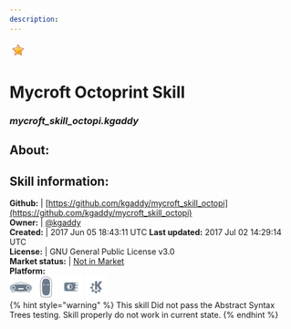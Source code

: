 ```yaml
--- 
description: 
---
```


![](../.gitbook/assets/star.png)  
# Mycroft Octoprint Skill  
### _mycroft_skill_octopi.kgaddy_  
## About:  


## Skill information:  
**Github:** | [https://github.com/kgaddy/mycroft_skill_octopi](https://github.com/kgaddy/mycroft_skill_octopi)  
**Owner:** | [@kgaddy](https://github.com/kgaddy)  
**Created:** | 2017 Jun 05 18:43:11 UTC  **Last updated:** 2017 Jul 02 14:29:14 UTC  
**License:** | GNU General Public License v3.0  
**Market status:** | [Not in Market](https://market.mycroft.ai/skill/)  
**Platform:**  
 ![](../.gitbook/assets/mark-1-icon.png)  ![](../.gitbook/assets/mark-2-icon.png)  ![](../.gitbook/assets/picroft-icon.png)  ![](../.gitbook/assets/kde.png)   
{% hint style="warning" %}
This skill Did not pass the Abstract Syntax Trees testing. Skill properly do not work in current state.
{% endhint %}
